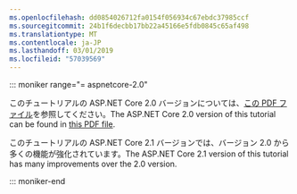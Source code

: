 ```yaml
---
ms.openlocfilehash: dd0854026712fa0154f056934c67ebdc37985ccf
ms.sourcegitcommit: 24b1f6decbb17bb22a45166e5fdb0845c65af498
ms.translationtype: MT
ms.contentlocale: ja-JP
ms.lasthandoff: 03/01/2019
ms.locfileid: "57039569"
---
```

::: moniker range="= aspnetcore-2.0"

<span data-ttu-id="6c579-101">このチュートリアルの ASP.NET Core 2.0 バージョンについては、[この PDF ファイル](https://webpifeed.blob.core.windows.net/webpifeed/Partners/PDF-6-18-18.pdf)を参照してください。</span><span class="sxs-lookup"><span data-stu-id="6c579-101">The ASP.NET Core 2.0 version of this tutorial can be found in [this PDF file](https://webpifeed.blob.core.windows.net/webpifeed/Partners/PDF-6-18-18.pdf).</span></span>

<span data-ttu-id="6c579-102">このチュートリアルの ASP.NET Core 2.1 バージョンでは、バージョン 2.0 から多くの機能が強化されています。</span><span class="sxs-lookup"><span data-stu-id="6c579-102">The ASP.NET Core 2.1 version of this tutorial has many improvements over the 2.0 version.</span></span>

::: moniker-end
